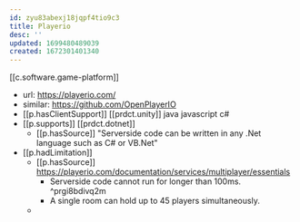 ```yaml
---
id: zyu83abexj18jqpf4tio9c3
title: Playerio
desc: ''
updated: 1699480489039
created: 1672301401340
---
```


[[c.software.game-platform]]
- url: https://playerio.com/
- similar: https://github.com/OpenPlayerIO
- [[p.hasClientSupport]] [[prdct.unity]] java javascript c#
- [[p.supports]] [[prdct.dotnet]]
  - [[p.hasSource]] "Serverside code can be written in any .Net language such as C# or VB.Net"
- [[p.hadLimitation]]
  - [[p.hasSource]] https://playerio.com/documentation/services/multiplayer/essentials
    - Serverside code cannot run for longer than 100ms. ^prgi8bdivq2m
    - A single room can hold up to 45 players simultaneously.
  - 